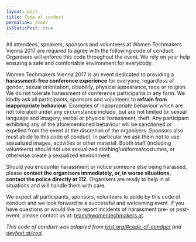 ```yaml
---
layout: post
title: Code of conduct
permalink: /cod/
isStaticPost: true
---
```


All attendees, speakers, sponsors and volunteers at Women Techmakers Vienna 2017 are required to agree with the following code of conduct. Organisers will enforce this code throughout the event. We rely on your help ensuring a safe and comfortable environment for everybody. 

Women Techmakers Vienna 2017 is an event dedicated to providing a **harassment-free conference experience** for everyone, regardless of gender, sexual orientation, disability, physical appearance, race or religion. We do not tolerate harassment of conference participants in any form. 
We kindly ask all participants, sponsors and volunteers to **refrain from inappropriate behaviour.** Examples of inappropriate behaviour which are not tolerated under any circumstance include, but are not limited to: sexual language and imagery, verbal or physical harassment, theft. Any participant exhibiting any of the aforementioned behaviour will be sanctioned or expelled from the event at the discretion of the organisers. 
Sponsors also must abide to this code of conduct. In particular we ask them not to use sexualized images, activities or other material. Booth staff (including volunteers) should not use sexualized clothing/uniforms/costumes, or otherwise create a sexualized environment. 


Should you encounter harassment or notice someone else being harassed, please **contact the organisers immediately, or, in worse situations, contact the police directly at 112.** Organisers are ready to help in all situations and will handle them with care. 

We expect all participants, sponsors, volunteers to abide by this code of conduct and we look forward to a successful and welcoming event. If you have questions or would like to report incidents of harassment pre- or post-event, please contact us at: [team@womentechmakers.at](mailto:team@womentechmakers.at).

_This code of conduct was adapted from [jsist.org/#code-of-conduct](http://jsist.org/#code-of-conduct) and [devfest.at/cod](http://devfest.at/cod/)._

<img class="img-responsive feature-image" src="{{ site.baseurl }}/img/posts/cod.jpg" style="display:none">
